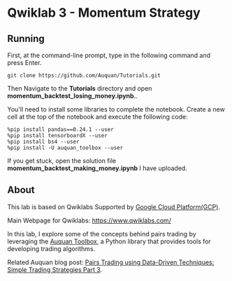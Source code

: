 # Qwiklab 3 - Momentum Strategy

## Running

First, at the command-line prompt, type in the following command and press Enter.
```
git clone https://github.com/Auquan/Tutorials.git
```

Then Navigate to the **Tutorials** directory and open **momentum_backtest_losing_money.ipynb.**.

You'll need to install some libraries to complete the notebook. Create a new cell at the top of the notebook and execute the following code:

```
%pip install pandas==0.24.1 --user
%pip install tensorboardX --user
%pip install bs4 --user
%pip install -U auquan_toolbox --user
```
If you get stuck, open the solution file **momentum_backtest_making_money.ipynb** I have uploaded.

## About
This lab is based on Qwiklabs Supported by [Google Cloud Platform(GCP)](https://cloud.google.com/). 

Main Webpage for Qwiklabs: https://www.qwiklabs.com/

In this lab, I explore some of the concepts behind pairs trading by leveraging the [Auquan Toolbox](https://github.com/Auquan/auquan-toolbox-python), a Python library that provides tools for developing trading algorithms.

Related Auquan blog post:  [Pairs Trading using Data-Driven Techniques: Simple Trading Strategies Part 3](https://medium.com/auquan/pairs-trading-data-science-7dbedafcfe5a).

